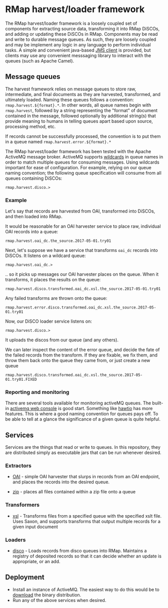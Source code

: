 # RMap harvest/loader framework

The RMap harvest/loader framework is a loosely coupled set of components for extracting source data, transforming it into RMap DiSCOs, and adding or updating these DiSCOs in RMap.  Components may be read and write to durable message queues.  As such, they are loosely coupled and may be implement any logic in any language to perform individual tasks.  A simple and convenient java-based [JMS client](rmap-loader-jms/README.md) is provided, but clients may use any convenient messsaging library to interact with the queues (such as Apache Camel).

## Message queues

The harvest framework relies on message queues to store raw, intermediate, and final documents as they are harvested, transformed, and ultimately loaded.  Naming these queues follows a convention: `rmap.harvest.${format}.*`.  In other words, all queue names begin with `rmap.harvest`, followed by a string representing the "format" of document contained in the message, followed optionally by additional string(s) that provide meaning to humans in telling queues apart based upon source, processing method, etc.

If records cannot be successfully processed, the convention is to put them in a queue named `rmap.harvest.error.${format}.*`

The RMap harvest/loader framework has been tested with the Apache ActiveMQ message broker.  ActiveMQ supports [wildcards](http://activemq.apache.org/wildcards.html) in queue names in order to match multiple queues for consuming messages.  Using wildcards important for ease of configuration.  For example, relying on our queue naming convention; the following queue specification will consume from all queues containing DiSCOs:

    rmap.harvest.disco.>
    
### Example

Let's say that records are harvested from OAI, transformed into DiSCOs, and then loaded into RMap.

It would be reasonable for an OAI harvester service to place raw, individual OAI records into a queue:

    rmap.harvest.oai_dc.the_source.2017-05-01.try01
    
Next, let's suppose we have a service that transforms `oai_dc` records into DiSCOs.  It listens on a wildcard queue:

    rmap.harvest.oai_dc.>
    
.. so it picks up messages our OAI harvester places on the queue.  When it transforms, it places the results on the queue:

    rmap.harvest.disco.transformed.oai_dc.xsl.the_source.2017-05-01.try01
    
Any failed transforms are thrown onto the queue:

    rmap.harvest.error.disco.transformed.oai_dc.xsl.the_source.2017-05-01.try01
    
Now, our DiSCO loader service listens on:

    rmap.harvest.disco.>
    
It uploads the discos from our queue (and any others).

We can later inspect the content of the error queue, and decide the fate of the failed records from the transform.  If they are fixable, we fix them, and throw them back onto the queue they came from, or just create a new queue

    rmap.harvest.disco.transformed.oai_dc.xsl.the_source.2017-05-01.try01.FIXED
    
### Reporting and monitoring

There are several tools available for monitoring activeMQ queues.  The built-in [activemq web console](http://activemq.apache.org/web-console.html) is good start.  Something like [hawtio](http://bennet-schulz.com/2016/07/apache-activemq-and-hawtio.html) has more features.  This is where a good naming convention for queues pays off.  To be able to tell at a glance the significance of a given queue is quite helpful.

## Services

Services are the things that read or write to queues.  In this repository, they are distributed simply as executable jars that can be run whenever desired.  

### Extractors

* [OAI](rmap-loader-extract-oai/README.md) - simple OAI harvester that slurps in records from an OAI endpoint, and places the records into the desired queue.  

* [zip](rmap-loader-extract-zip/README.md) - places all files contained within a zip file onto a queue

### Transformers

* [xsl](rmap-loader-transform-xsl/README.md) - Transforms files from a specified queue with the specified xslt file.  Uses Saxon, and supports transforms that output multiple records for a given input document

### Loaders

* [disco](rmap-loader-deposit-disco/README.md) - Loads records from disco queues into RMap.  Maintains a registry of deposited records so that it can decide whether an update is appropriate, or an add.  

## Deployment

* Install an instance of ActiveMQ.  The easiest way to do this would be to [download](http://activemq.apache.org/download.html) the binary distribution.  
* Run any of the above services when desired.

